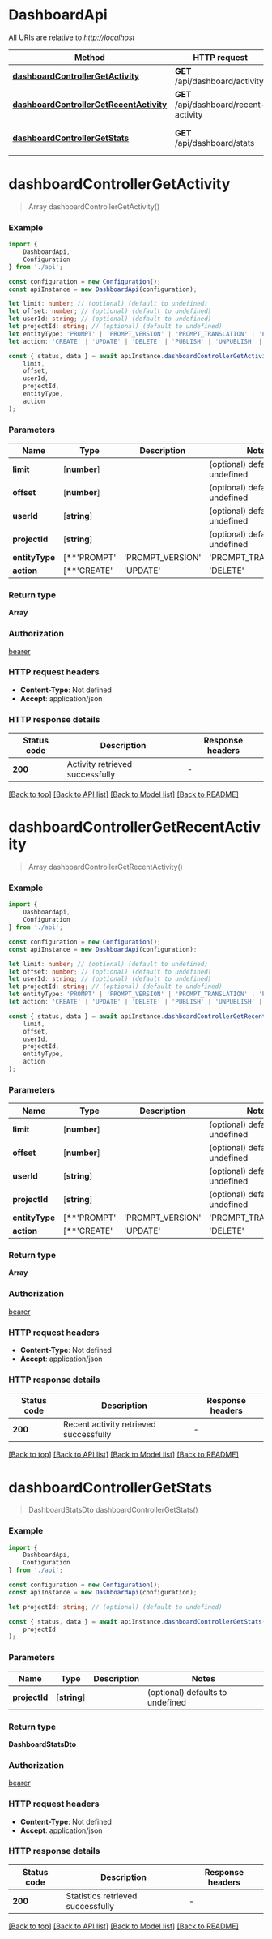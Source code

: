 # DashboardApi

All URIs are relative to *http://localhost*

|Method | HTTP request | Description|
|------------- | ------------- | -------------|
|[**dashboardControllerGetActivity**](#dashboardcontrollergetactivity) | **GET** /api/dashboard/activity | Get activity|
|[**dashboardControllerGetRecentActivity**](#dashboardcontrollergetrecentactivity) | **GET** /api/dashboard/recent-activity | Get recent activity|
|[**dashboardControllerGetStats**](#dashboardcontrollergetstats) | **GET** /api/dashboard/stats | Get dashboard statistics|

# **dashboardControllerGetActivity**
> Array<RecentActivityDto> dashboardControllerGetActivity()


### Example

```typescript
import {
    DashboardApi,
    Configuration
} from './api';

const configuration = new Configuration();
const apiInstance = new DashboardApi(configuration);

let limit: number; // (optional) (default to undefined)
let offset: number; // (optional) (default to undefined)
let userId: string; // (optional) (default to undefined)
let projectId: string; // (optional) (default to undefined)
let entityType: 'PROMPT' | 'PROMPT_VERSION' | 'PROMPT_TRANSLATION' | 'PROMPT_ASSET' | 'PROMPT_ASSET_VERSION' | 'ASSET_TRANSLATION' | 'PROJECT' | 'ENVIRONMENT' | 'AI_MODEL' | 'TAG' | 'REGION' | 'CULTURAL_DATA' | 'RAG_DOCUMENT'; // (optional) (default to undefined)
let action: 'CREATE' | 'UPDATE' | 'DELETE' | 'PUBLISH' | 'UNPUBLISH' | 'APPROVE' | 'REJECT'; // (optional) (default to undefined)

const { status, data } = await apiInstance.dashboardControllerGetActivity(
    limit,
    offset,
    userId,
    projectId,
    entityType,
    action
);
```

### Parameters

|Name | Type | Description  | Notes|
|------------- | ------------- | ------------- | -------------|
| **limit** | [**number**] |  | (optional) defaults to undefined|
| **offset** | [**number**] |  | (optional) defaults to undefined|
| **userId** | [**string**] |  | (optional) defaults to undefined|
| **projectId** | [**string**] |  | (optional) defaults to undefined|
| **entityType** | [**&#39;PROMPT&#39; | &#39;PROMPT_VERSION&#39; | &#39;PROMPT_TRANSLATION&#39; | &#39;PROMPT_ASSET&#39; | &#39;PROMPT_ASSET_VERSION&#39; | &#39;ASSET_TRANSLATION&#39; | &#39;PROJECT&#39; | &#39;ENVIRONMENT&#39; | &#39;AI_MODEL&#39; | &#39;TAG&#39; | &#39;REGION&#39; | &#39;CULTURAL_DATA&#39; | &#39;RAG_DOCUMENT&#39;**]**Array<&#39;PROMPT&#39; &#124; &#39;PROMPT_VERSION&#39; &#124; &#39;PROMPT_TRANSLATION&#39; &#124; &#39;PROMPT_ASSET&#39; &#124; &#39;PROMPT_ASSET_VERSION&#39; &#124; &#39;ASSET_TRANSLATION&#39; &#124; &#39;PROJECT&#39; &#124; &#39;ENVIRONMENT&#39; &#124; &#39;AI_MODEL&#39; &#124; &#39;TAG&#39; &#124; &#39;REGION&#39; &#124; &#39;CULTURAL_DATA&#39; &#124; &#39;RAG_DOCUMENT&#39;>** |  | (optional) defaults to undefined|
| **action** | [**&#39;CREATE&#39; | &#39;UPDATE&#39; | &#39;DELETE&#39; | &#39;PUBLISH&#39; | &#39;UNPUBLISH&#39; | &#39;APPROVE&#39; | &#39;REJECT&#39;**]**Array<&#39;CREATE&#39; &#124; &#39;UPDATE&#39; &#124; &#39;DELETE&#39; &#124; &#39;PUBLISH&#39; &#124; &#39;UNPUBLISH&#39; &#124; &#39;APPROVE&#39; &#124; &#39;REJECT&#39;>** |  | (optional) defaults to undefined|


### Return type

**Array<RecentActivityDto>**

### Authorization

[bearer](../README.md#bearer)

### HTTP request headers

 - **Content-Type**: Not defined
 - **Accept**: application/json


### HTTP response details
| Status code | Description | Response headers |
|-------------|-------------|------------------|
|**200** | Activity retrieved successfully |  -  |

[[Back to top]](#) [[Back to API list]](../README.md#documentation-for-api-endpoints) [[Back to Model list]](../README.md#documentation-for-models) [[Back to README]](../README.md)

# **dashboardControllerGetRecentActivity**
> Array<RecentActivityDto> dashboardControllerGetRecentActivity()


### Example

```typescript
import {
    DashboardApi,
    Configuration
} from './api';

const configuration = new Configuration();
const apiInstance = new DashboardApi(configuration);

let limit: number; // (optional) (default to undefined)
let offset: number; // (optional) (default to undefined)
let userId: string; // (optional) (default to undefined)
let projectId: string; // (optional) (default to undefined)
let entityType: 'PROMPT' | 'PROMPT_VERSION' | 'PROMPT_TRANSLATION' | 'PROMPT_ASSET' | 'PROMPT_ASSET_VERSION' | 'ASSET_TRANSLATION' | 'PROJECT' | 'ENVIRONMENT' | 'AI_MODEL' | 'TAG' | 'REGION' | 'CULTURAL_DATA' | 'RAG_DOCUMENT'; // (optional) (default to undefined)
let action: 'CREATE' | 'UPDATE' | 'DELETE' | 'PUBLISH' | 'UNPUBLISH' | 'APPROVE' | 'REJECT'; // (optional) (default to undefined)

const { status, data } = await apiInstance.dashboardControllerGetRecentActivity(
    limit,
    offset,
    userId,
    projectId,
    entityType,
    action
);
```

### Parameters

|Name | Type | Description  | Notes|
|------------- | ------------- | ------------- | -------------|
| **limit** | [**number**] |  | (optional) defaults to undefined|
| **offset** | [**number**] |  | (optional) defaults to undefined|
| **userId** | [**string**] |  | (optional) defaults to undefined|
| **projectId** | [**string**] |  | (optional) defaults to undefined|
| **entityType** | [**&#39;PROMPT&#39; | &#39;PROMPT_VERSION&#39; | &#39;PROMPT_TRANSLATION&#39; | &#39;PROMPT_ASSET&#39; | &#39;PROMPT_ASSET_VERSION&#39; | &#39;ASSET_TRANSLATION&#39; | &#39;PROJECT&#39; | &#39;ENVIRONMENT&#39; | &#39;AI_MODEL&#39; | &#39;TAG&#39; | &#39;REGION&#39; | &#39;CULTURAL_DATA&#39; | &#39;RAG_DOCUMENT&#39;**]**Array<&#39;PROMPT&#39; &#124; &#39;PROMPT_VERSION&#39; &#124; &#39;PROMPT_TRANSLATION&#39; &#124; &#39;PROMPT_ASSET&#39; &#124; &#39;PROMPT_ASSET_VERSION&#39; &#124; &#39;ASSET_TRANSLATION&#39; &#124; &#39;PROJECT&#39; &#124; &#39;ENVIRONMENT&#39; &#124; &#39;AI_MODEL&#39; &#124; &#39;TAG&#39; &#124; &#39;REGION&#39; &#124; &#39;CULTURAL_DATA&#39; &#124; &#39;RAG_DOCUMENT&#39;>** |  | (optional) defaults to undefined|
| **action** | [**&#39;CREATE&#39; | &#39;UPDATE&#39; | &#39;DELETE&#39; | &#39;PUBLISH&#39; | &#39;UNPUBLISH&#39; | &#39;APPROVE&#39; | &#39;REJECT&#39;**]**Array<&#39;CREATE&#39; &#124; &#39;UPDATE&#39; &#124; &#39;DELETE&#39; &#124; &#39;PUBLISH&#39; &#124; &#39;UNPUBLISH&#39; &#124; &#39;APPROVE&#39; &#124; &#39;REJECT&#39;>** |  | (optional) defaults to undefined|


### Return type

**Array<RecentActivityDto>**

### Authorization

[bearer](../README.md#bearer)

### HTTP request headers

 - **Content-Type**: Not defined
 - **Accept**: application/json


### HTTP response details
| Status code | Description | Response headers |
|-------------|-------------|------------------|
|**200** | Recent activity retrieved successfully |  -  |

[[Back to top]](#) [[Back to API list]](../README.md#documentation-for-api-endpoints) [[Back to Model list]](../README.md#documentation-for-models) [[Back to README]](../README.md)

# **dashboardControllerGetStats**
> DashboardStatsDto dashboardControllerGetStats()


### Example

```typescript
import {
    DashboardApi,
    Configuration
} from './api';

const configuration = new Configuration();
const apiInstance = new DashboardApi(configuration);

let projectId: string; // (optional) (default to undefined)

const { status, data } = await apiInstance.dashboardControllerGetStats(
    projectId
);
```

### Parameters

|Name | Type | Description  | Notes|
|------------- | ------------- | ------------- | -------------|
| **projectId** | [**string**] |  | (optional) defaults to undefined|


### Return type

**DashboardStatsDto**

### Authorization

[bearer](../README.md#bearer)

### HTTP request headers

 - **Content-Type**: Not defined
 - **Accept**: application/json


### HTTP response details
| Status code | Description | Response headers |
|-------------|-------------|------------------|
|**200** | Statistics retrieved successfully |  -  |

[[Back to top]](#) [[Back to API list]](../README.md#documentation-for-api-endpoints) [[Back to Model list]](../README.md#documentation-for-models) [[Back to README]](../README.md)

